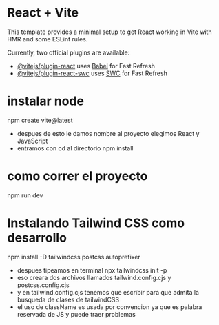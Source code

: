 # React + Vite

This template provides a minimal setup to get React working in Vite with HMR and some ESLint rules.

Currently, two official plugins are available:

- [@vitejs/plugin-react](https://github.com/vitejs/vite-plugin-react/blob/main/packages/plugin-react/README.md) uses [Babel](https://babeljs.io/) for Fast Refresh
- [@vitejs/plugin-react-swc](https://github.com/vitejs/vite-plugin-react-swc) uses [SWC](https://swc.rs/) for Fast Refresh

# instalar node
npm create vite@latest
- despues de esto le damos nombre al proyecto elegimos React y JavaScript
- entramos con cd al directorio 
npm install
# como correr el proyecto
npm run dev
# Instalando Tailwind CSS como desarrollo
npm install -D tailwindcss postcss autoprefixer
- despues tipeamos en terminal
npx tailwindcss init -p
- eso creara dos archivos llamados tailwind.config.cjs y postcss.config.cjs 
- y en tailwind.config.cjs tenemos que escribir para que admita la busqueda de clases de tailwindCSS
- el uso de className es usada por convencion ya que es palabra reservada de JS y puede traer problemas 